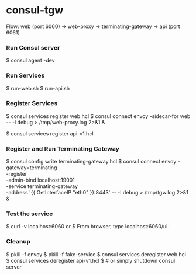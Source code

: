 # consul-tgw
Flow:
web (port 6060) -> web-proxy -> terminating-gateway -> api (port 6061)

### Run Consul server
$ consul agent -dev

### Run Services
$ run-web.sh
$ run-api.sh

### Register Services
$ consul services register web.hcl
$ consul connect envoy -sidecar-for web -- -l debug > /tmp/web-proxy.log 2>&1 &

$ consul services register api-v1.hcl

### Register and Run Terminating Gateway
$ consul config write terminating-gateway.hcl
$ consul connect envoy -gateway=terminating \
   -register \
   -admin-bind localhost:19001 \
   -service terminating-gateway \
   -address '{{ GetInterfaceIP "eth0" }}:8443' -- -l debug >  /tmp/tgw.log 2>&1 &
   
### Test the service
$ curl -v localhost:6060
or
$ From browser, type localhost:6060/ui

### Cleanup
$ pkill -f envoy
$ pkill -f fake-service
$ consul services deregister web.hcl
$ consul services deregister api-v1.hcl
$ # or simply shutdown consul server
